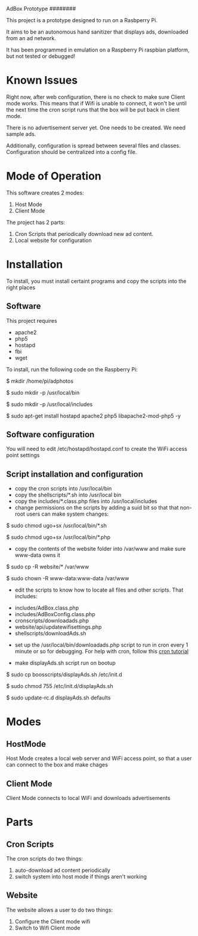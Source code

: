 AdBox Prototype
########

This project is a prototype designed to run on a Rasbperry Pi.

It aims to be an autonomous hand sanitizer that displays ads, downloaded from an ad network.

It has been programmed in emulation on a Raspberry Pi raspbian platform, but not tested or debugged!

Known Issues
============
Right now, after web configuration, there is no check to make sure Client mode works.  This means that if Wifi is unable to connect, it won't be until the next time the cron script runs that the box will be put back in client mode.

There is no advertisement server yet.  One needs to be created.  We need sample ads.

Additionally, configuration is spread between several files and classes.  Configuration should be centralized into a config file.



Mode of Operation
==================


This software creates 2 modes:
1) Host Mode
2) Client Mode

The project has 2 parts:

1) Cron Scripts that periodically download new ad content.
2) Local website for configuration


Installation
=============
To install, you must install certaint programs and copy the scripts into the right places

Software
-----------
This project requires
* apache2
* php5
* hostapd
* fbi
* wget

To install, run the following code on the Raspberry Pi:

$ mkdir /home/pi/adphotos

$ sudo mkdir -p /usr/local/bin

$ sudo mkdir -p /usr/local/includes

$ sudo apt-get install hostapd apache2 php5 libapache2-mod-php5 -y

Software configuration
---------------------
You will need to edit /etc/hostapd/hostapd.conf to create the WiFi access point settings


Script installation and configuration
-----------------------------------
- copy the cron scripts into /usr/local/bin
- copy the shellscripts/*.sh into /usr/local bin
- copy the includes/*.class.php files into /usr/local/includes
- change permissions on the scripts by adding a suid bit so that that non-root users can make system changes:

$ sudo chmod ugo+sx /usr/local/bin/*.sh

$ sudo chmod ugo+sx /usr/local/bin/*.php

- copy the contents of the website folder into /var/www and make sure www-data owns it

$ sudo cp -R website/* /var/www

$ sudo chown -R www-data:www-data /var/www

- edit the scripts to know how to locate all files and other scripts.  That includes:
* includes/AdBox.class.php
* includes/AdBoxConfig.class.php
* cronscripts/downloadads.php
* website/api/updatewifisettings.php
* shellscripts/downloadAds.sh

- set up the /usr/local/bin/downloadads.php script to run in cron every 1 minute or so for debugging.
For help with cron, follow this [cron tutorial](https://www.raspberrypi.org/documentation/linux/usage/cron.md)

- make displayAds.sh script run on bootup

$ sudo cp boosscripts/displayAds.sh /etc/init.d

$ sudo chmod 755 /etc/init.d/displayAds.sh

$ sudo update-rc.d displayAds.sh defaults



Modes
=====

HostMode
--------
Host Mode creates a local web server and WiFi access point, so that a user can connect to the box and make chages

Client Mode
-----------
Client Mode connects to local WiFi and downloads advertisements


Parts
======

Cron Scripts
---------------
The cron scripts do two things:

1) auto-download ad content periodically
2) switch system into host mode if things aren't working

Website
-----------
The website allows a user to do two things:

1) Configure the Client mode wifi
2) Switch to Wifi Client mode

